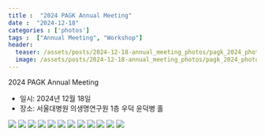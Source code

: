 ```yaml
---
title :  "2024 PAGK Annual Meeting"
date :  "2024-12-18"
categories : ['photos']
tags :  ["Annual Meeting", "Workshop"]
header:
  teaser: /assets/posts/2024-12-18-annual_meeting_photos/pagk_2024_photo_2.jpg
  image: /assets/posts/2024-12-18-annual_meeting_photos/pagk_2024_photo_2.jpg
---
```



2024 PAGK Annual Meeting 

- 일시: 2024년 12월 18일
- 장소: 서울대병원 의생명연구원 1층 우덕 윤덕병 홀

<!--[Google Photos](https://photos.app.goo.gl/HzsJoiFrZ12c5Kxe8){: .btn .btn--primary}-->

![](/assets/posts/2024-12-18-annual_meeting_photos/pagk_2024_photo_1.jpg)
![](/assets/posts/2024-12-18-annual_meeting_photos/pagk_2024_photo_2.jpg)
![](/assets/posts/2024-12-18-annual_meeting_photos/S1-1.jpg)
![](/assets/posts/2024-12-18-annual_meeting_photos/S1-2.jpg)
![](/assets/posts/2024-12-18-annual_meeting_photos/S2-1.jpg)
![](/assets/posts/2024-12-18-annual_meeting_photos/S2-2.jpg)
![](/assets/posts/2024-12-18-annual_meeting_photos/S2-3.jpg)
![](/assets/posts/2024-12-18-annual_meeting_photos/S2-3.jpg)
![](/assets/posts/2024-12-18-annual_meeting_photos/S2-4.jpg)
![](/assets/posts/2024-12-18-annual_meeting_photos/S3-1.jpg)
![](/assets/posts/2024-12-18-annual_meeting_photos/S3-2.jpg)
![](/assets/posts/2024-12-18-annual_meeting_photos/S3-3.jpg)



